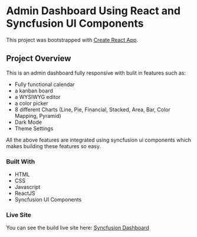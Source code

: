 # Admin Dashboard Using React and Syncfusion UI Components

This project was bootstrapped with [Create React App](https://github.com/facebook/create-react-app).

## Project Overview

This is an admin dashboard fully responsive with bulit in features such as:
* Fully functional calendar
* a kanban board
* a WYSIWYG editor
* a color picker
* 8 different Charts (Line, Pie, Financial, Stacked, Area, Bar, Color Mapping, Pyramid)
* Dark Mode
* Theme Settings


All the above features are integrated using syncfusion ui components which makes building these features so easy.

### Built With

* HTML
* CSS
* Javascript
* ReactJS
* Syncfusion UI Components


### Live Site

You can see the build live site here: [Syncfusion Dashboard](https://syncfusiondashboard.vercel.app/)

